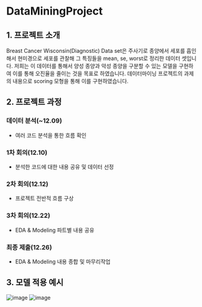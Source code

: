 # DataMiningProject

## 1. 프로젝트 소개
Breast Cancer Wisconsin(Diagnostic) Data set은 주사기로 종양에서 세포를 흡인해서 현미경으로 세포를 관찰해 그 특징들을 mean, se, worst로 정리한 데이터 셋입니다. 저희는 이 데이터를 통해서 양성 종양과 악성 종양을 구분할 수 있는 모델을 구현하여 이를 통해 오진율을 줄이는 것을 목표로 하였습니다. 데이터마이닝 프로젝트의 과제의 내용으로 scoring 모형을 통해 이를 구현하였습니다.
  
## 2. 프로젝트 과정
### 데이터 분석(~12.09) 
- 여러 코드 분석을 통한 흐름 확인
### 1차 회의(12.10) 
- 분석한 코드에 대한 내용 공유 및 데이터 선정
### 2차 회의(12.12) 
- 프로젝트 전반적 흐름 구상
### 3차 회의(12.22) 
- EDA & Modeling 파트별 내용 공유
### 최종 제출(12.26)
- EDA & Modeling 내용 종합 및 마무리작업

## 3. 모델 적용 예시
![image](https://github.com/BaekJunehong/DataMining_project/assets/101456289/2f82dbe4-2a04-4f0b-ba6c-feed1867bbb4)
![image](https://github.com/BaekJunehong/DataMining_project/assets/101456289/19182487-1d3c-475a-835d-dec69ceada13)
